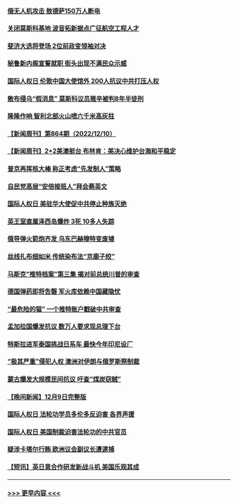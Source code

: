 #### [俄无人机攻击 敖德萨150万人断电](../pages/prog202/a103595782.md?t=12120150) 
#### [关闭莫斯科基地 波音拓新据点广征航空工程人才](../pages/prog202/a103595747.md?t=12120150) 
#### [斐济大选将登场 2位前政变领袖对决](../pages/prog202/a103595744.md?t=12120150) 
#### [秘鲁新内阁宣誓就职 街头出现不满民众示威](../pages/prog202/a103595642.md?t=12120150) 
#### [国际人权日 伦敦中国大使馆外 200人抗议中共打压人权](../pages/prog202/a103595618.md?t=12120150) 
#### [散布侵乌“假消息” 莫斯科议员雅辛被判8年半徒刑](../pages/prog202/a103595602.md?t=12120150) 
#### [隆隆作响 智利北部火山喷六千米高灰柱](../pages/prog202/a103595572.md?t=12120150) 
#### [【新闻周刊】第864期（2022/12/10）](../pages/prog202/a103595496.md?t=12120150) 
#### [【新闻周刊】2+2美澳挺台 布林肯：美决心维护台海和平稳定](../pages/prog202/a103595482.md?t=12120150) 
#### [普京再挥核大棒 称正考虑“先发制人”策略](../pages/prog202/a103595386.md?t=12120150) 
#### [自民党高层“安倍接班人”拜会蔡英文](../pages/prog202/a103595389.md?t=12120150) 
#### [国际人权日 美驻华大使促中共停止种族灭绝](../pages/prog202/a103595380.md?t=12120150) 
#### [英王室直属泽西岛爆炸 3死 10多人失踪](../pages/prog202/a103595381.md?t=12120150) 
#### [俄导弹火箭炮齐发 乌东巴赫穆特变废墟](../pages/prog202/a103595329.md?t=12120150) 
#### [丝线扎布细如米 传统染布法“京鹿子绞”](../pages/prog202/a103595207.md?t=12120150) 
#### [马斯克“推特档案”第三集 揭对前总统川普的审查](../pages/prog202/a103595196.md?t=12120150) 
#### [德国弹药即将吿磬 军火库依赖中国藏隐忧](../pages/prog202/a103595079.md?t=12120150) 
#### [“最危险的猫” 一个推特账户戳破中共审查](../pages/prog202/a103595075.md?t=12120150) 
#### [孟加拉国爆发抗议 数万人要求现总理下台](../pages/prog202/a103595072.md?t=12120150) 
#### [特斯拉进军泰国挑战日系车 最快今年印尼设厂](../pages/prog202/a103595047.md?t=12120150) 
#### [“极其严重”侵犯人权 澳洲对伊朗与俄罗斯祭制裁](../pages/prog202/a103595038.md?t=12120150) 
#### [蒙古爆发大规模民间抗议 吁查“煤炭窃贼”](../pages/prog202/a103595007.md?t=12120150) 
#### [【晚间新闻】12月9日完整版](../pages/prog202/a103594893.md?t=12120150) 
#### [国际人权日 法轮功学员多伦多反迫害 各界声援](../pages/prog202/a103594925.md?t=12120150) 
#### [国际人权日 美国制裁迫害法轮功的中共官员](../pages/prog202/a103594856.md?t=12120150) 
#### [疑涉卡塔尔行贿 欧洲议会副议长遭逮捕](../pages/prog202/a103594865.md?t=12120150) 
#### [【短讯】英日意合作研发新战斗机 美国乐观其成](../pages/prog202/a103594787.md?t=12120150) 

----
#### [ >>> 更早内容 <<< ](../indexes/prog202-earlier.md)
